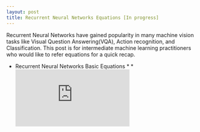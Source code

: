 ```yaml
---
layout: post
title: Recurrent Neural Networks Equations [In progress]
---
```


Recurrent Neural Networks have gained popularity in many machine vision tasks like Visual Question Answering(VQA), 
Action recognition, and Classification. This post is for intermediate machine learning practitioners who would like to refer equations for a quick recap. 

* Recurrent Neural Networks
   Basic Equations
   * 
   * 
![equation](http://www.sciweavers.org/tex2img.php?eq=1%2Bsin%28mc%5E2%29&bc=White&fc=Black&im=jpg&fs=12&ff=arev&edit=)
